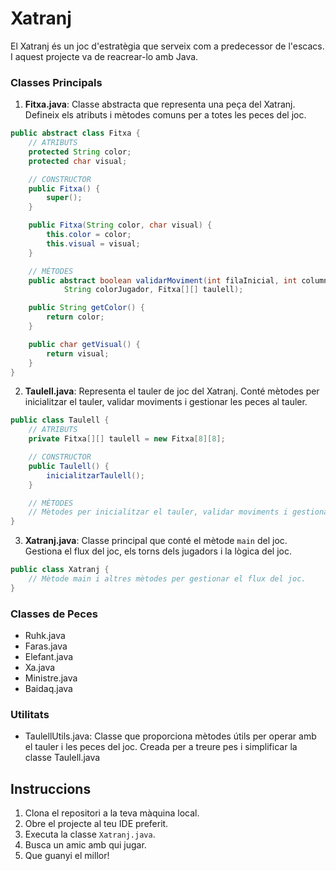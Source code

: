 # Xatranj

El Xatranj és un joc d'estratègia que serveix com a predecessor de l'escacs. I aquest projecte va de reacrear-lo amb Java.

### Classes Principals

1. **Fitxa.java**: Classe abstracta que representa una peça del Xatranj.
Defineix els atributs i mètodes comuns per a totes les peces del joc.

```java
public abstract class Fitxa {
    // ATRIBUTS
    protected String color;
    protected char visual;

    // CONSTRUCTOR
    public Fitxa() {
        super();
    }

    public Fitxa(String color, char visual) {
        this.color = color;
        this.visual = visual;
    }

    // MÈTODES
    public abstract boolean validarMoviment(int filaInicial, int columnaInicial, int filaDesti, int columnaDesti,
            String colorJugador, Fitxa[][] taulell);

    public String getColor() {
        return color;
    }

    public char getVisual() {
        return visual;
    }
}
```

2. **Taulell.java**: Representa el tauler de joc del Xatranj.
Conté mètodes per inicialitzar el tauler, validar moviments i gestionar les peces al tauler.

```java
public class Taulell {
    // ATRIBUTS
    private Fitxa[][] taulell = new Fitxa[8][8];

    // CONSTRUCTOR
    public Taulell() {
        inicialitzarTaulell();
    }

    // MÈTODES
    // Mètodes per inicialitzar el tauler, validar moviments i gestionar les peces.
}
```

3. **Xatranj.java**: Classe principal que conté el mètode `main` del joc.
Gestiona el flux del joc, els torns dels jugadors i la lògica del joc.

```java
public class Xatranj {
    // Mètode main i altres mètodes per gestionar el flux del joc.
}
```

### Classes de Peces

- Ruhk.java
- Faras.java
- Elefant.java
- Xa.java
- Ministre.java
- Baidaq.java

### Utilitats

- TaulellUtils.java: Classe que proporciona mètodes útils per operar amb el tauler i les peces del joc.
Creada per a treure pes i simplificar la classe Taulell.java

## Instruccions

1. Clona el repositori a la teva màquina local.
2. Obre el projecte al teu IDE preferit.
3. Executa la classe `Xatranj.java`.
4. Busca un amic amb qui jugar.
5. Que guanyi el millor!